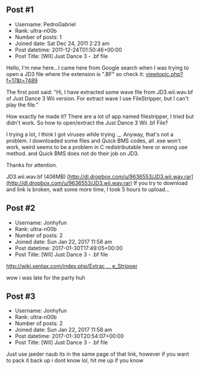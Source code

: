 ## Post #1
- Username: PedroGabriel
- Rank: ultra-n00b
- Number of posts: 1
- Joined date: Sat Dec 24, 2011 2:23 am
- Post datetime: 2011-12-24T01:50:46+00:00
- Post Title: [WII] Just Dance 3 - .bf file

Hello, I'm new here...I came here from Google search when I was trying to open a JD3 file where the extension is ".BF"
so check it:
[viewtopic.php?f=17&t=7489](http://forum.xentax.com/viewtopic.php?f=17&t=7489)

The first post said:
"Hi, I have extracted some wave file from JD3.wii.wav.bf of Just Dance 3 Wii version.
For extract wave I use FileStripper, but I can't play the file."

How exactly he made it?
There are a lot of app named filestripper, I tried but didn't work.
So how to open/extract the Just Dance 3 Wii .bf File?

I trying a lot, I think I got viruses while trying ._.
Anyway, that's not a problem.
I downloaded some files and Quick BMS codes, all .exe won't work, weird seems to be a problem in C redistributable here or wrong use method. and Quick BMS does not do their job on JD3.

Thanks for attention.

JD3.wii.wav.bf (406MB)
[http://dl.dropbox.com/u/9636553/JD3.wii.wav.rar](http://dl.dropbox.com/u/9636553/JD3.wii.wav.rar)
If you try to download and link is broken, wait some more time, I took 5 hours to upload...
## Post #2
- Username: Jonhyfun
- Rank: ultra-n00b
- Number of posts: 2
- Joined date: Sun Jan 22, 2017 11:58 am
- Post datetime: 2017-01-30T17:49:05+00:00
- Post Title: [WII] Just Dance 3 - .bf file

[http://wiki.xentax.com/index.php/Extrac ... e_Stripper](http://wiki.xentax.com/index.php/Extraction_tools#File_Stripper)

wow i was late for the party huh
## Post #3
- Username: Jonhyfun
- Rank: ultra-n00b
- Number of posts: 2
- Joined date: Sun Jan 22, 2017 11:58 am
- Post datetime: 2017-01-30T20:54:07+00:00
- Post Title: [WII] Just Dance 3 - .bf file

Just use jaeder naub its in the same page of that link, however if you want to pack it back up i dont know lol, hit me up if you know
